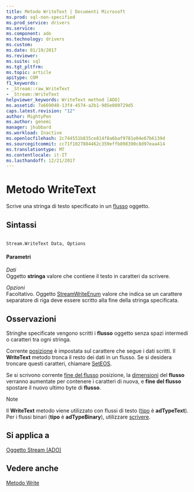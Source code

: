```yaml
---
title: Metodo WriteText | Documenti Microsoft
ms.prod: sql-non-specified
ms.prod_service: drivers
ms.service: 
ms.component: ado
ms.technology: drivers
ms.custom: 
ms.date: 01/19/2017
ms.reviewer: 
ms.suite: sql
ms.tgt_pltfrm: 
ms.topic: article
apitype: COM
f1_keywords:
- _Stream::raw_WriteText
- _Stream::WriteText
helpviewer_keywords: WriteText method [ADO]
ms.assetid: 7a669048-13f4-4574-a2b1-985e089729d5
caps.latest.revision: "12"
author: MightyPen
ms.author: genemi
manager: jhubbard
ms.workload: Inactive
ms.openlocfilehash: 2c744551b835ce814f8a6baf9781e04e67b6139d
ms.sourcegitcommit: cc71f1027884462c359effb898390c8d97eaa414
ms.translationtype: MT
ms.contentlocale: it-IT
ms.lasthandoff: 12/21/2017
---
```

# <a name="writetext-method"></a>Metodo WriteText
Scrive una stringa di testo specificato in un [flusso](../../../ado/reference/ado-api/stream-object-ado.md) oggetto.  
  
## <a name="syntax"></a>Sintassi  
  
```  
  
Stream.WriteText Data, Options  
```  
  
#### <a name="parameters"></a>Parametri  
 *Dati*  
 Oggetto **stringa** valore che contiene il testo in caratteri da scrivere.  
  
 *Opzioni*  
 Facoltativo. Oggetto [StreamWriteEnum](../../../ado/reference/ado-api/streamwriteenum.md) valore che indica se un carattere separatore di riga deve essere scritto alla fine della stringa specificata.  
  
## <a name="remarks"></a>Osservazioni  
 Stringhe specificate vengono scritti i **flusso** oggetto senza spazi intermedi o caratteri tra ogni stringa.  
  
 Corrente [posizione](../../../ado/reference/ado-api/position-property-ado.md) è impostata sul carattere che segue i dati scritti. Il **WriteText** metodo tronca il resto dei dati in un flusso. Se si desidera troncare questi caratteri, chiamare [SetEOS](../../../ado/reference/ado-api/seteos-method.md).  
  
 Se si scrivono corrente [fine del flusso](../../../ado/reference/ado-api/eos-property.md) posizione, la [dimensioni](../../../ado/reference/ado-api/size-property-ado-stream.md) del **flusso** verranno aumentate per contenere i caratteri di nuova, e **fine del flusso** spostare il nuovo ultimo byte di **flusso**.  
  
> [!NOTE]
>  Il **WriteText** metodo viene utilizzato con flussi di testo ([tipo](../../../ado/reference/ado-api/type-property-ado-stream.md) è **adTypeText**). Per i flussi binari (**tipo** è **adTypeBinary**), utilizzare [scrivere](../../../ado/reference/ado-api/write-method.md).  
  
## <a name="applies-to"></a>Si applica a  
 [Oggetto Stream (ADO)](../../../ado/reference/ado-api/stream-object-ado.md)  
  
## <a name="see-also"></a>Vedere anche  
 [Metodo Write](../../../ado/reference/ado-api/write-method.md)
